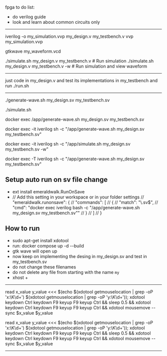 fpga to do list:
- do verilog guide
- look and learn about common circuits only

-----

iverilog -o my_simulation.vvp my_design.v my_testbench.v
vvp my_simulation.vvp

gtkwave my_waveform.vcd


./simulate.sh my_design.v my_testbench.v           # Run simulation
./simulate.sh my_design.v my_testbench.v -w        # Run simulation and view waveform


-----

just code in my_design.v and test its implementations in my_testbench and run ./run.sh

-----

./generate-wave.sh my_design.sv my_testbench.sv

./simulate.sh

docker exec /app/generate-wave.sh my_design.sv my_testbench.sv

docker exec -it iverilog sh -c "/app/generate-wave.sh my_design.sv my_testbench.sv"

docker exec -it iverilog sh -c "/app/simulate.sh my_design.sv my_testbench.sv -w"

docker exec -T iverilog sh -c "/app/generate-wave.sh my_design.sv my_testbench.sv"

## Setup auto run on sv file change
- ext install emeraldwalk.RunOnSave
- // Add this setting in your workspace or in your folder settings
  // "emeraldwalk.runonsave": {
  //   "commands": [
  //     {
  //       "match": "\\.sv$",
  //       "cmd": "docker exec iverilog bash -c \"/app/generate-wave.sh my_design.sv my_testbench.sv\""
  //     }
  //   ]
  // }

## How to run
- sudo apt-get install xdotool
- run: docker compose up -d --build
- gtk wave will open up
- now keep on implementing the desing in my_design.sv and test in my_testbench.sv
- do not change these filenames
- do not delete any file from starting with the name `my`
- xhost +

-----

read x_value y_value <<< $(echo $(xdotool getmouselocation | grep -oP 'x:\K\d+') $(xdotool getmouselocation | grep -oP 'y:\K\d+')); xdotool keydown Ctrl keydown F9 keyup F9 keyup Ctrl && sleep 0.5 && xdotool keydown Ctrl keydown F9 keyup F9 keyup Ctrl && xdotool mousemove --sync $x_value $y_value

read x_value y_value <<< $(echo $(xdotool getmouselocation | grep -oP 'x:\\K\\d+') $(xdotool getmouselocation | grep -oP 'y:\\K\\d+')); xdotool keydown Ctrl keydown F9 keyup F9 keyup Ctrl && sleep 0.5 && xdotool keydown Ctrl keydown F9 keyup F9 keyup Ctrl && xdotool mousemove --sync $x_value $y_value

----

